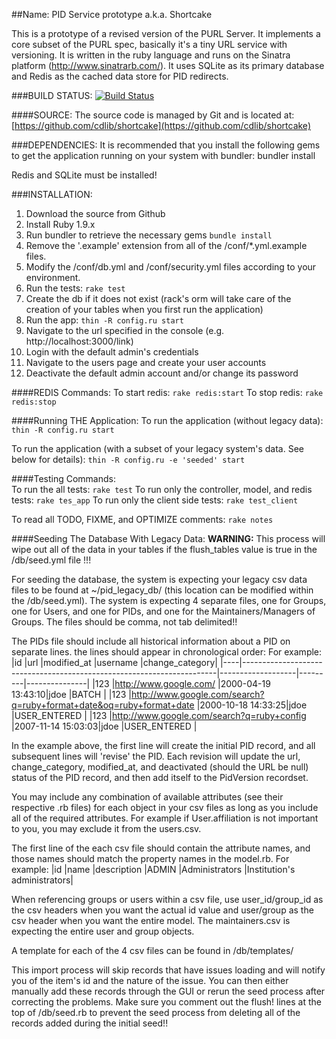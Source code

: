 ##Name:     PID Service prototype a.k.a. Shortcake

This is a prototype of a revised version of the PURL Server. It implements a core subset of the PURL spec, basically it's a tiny URL service with versioning. It is written in the ruby language and runs on the Sinatra platform (http://www.sinatrarb.com/). It uses SQLite as its primary database and Redis as the cached data store for PID redirects.

###BUILD STATUS:
[![Build Status](https://secure.travis-ci.org/cdlib/shortcake.png)](http://travis-ci.org/cdlib/shortcake)

####SOURCE:
  The source code is managed by Git and is located at: [https://github.com/cdlib/shortcake](https://github.com/cdlib/shortcake)

###DEPENDENCIES:
  It is recommended that you install the following gems to get the application running on
  your system with bundler: bundler install

  Redis and SQLite must be installed!

###INSTALLATION:
1. Download the source from Github
2. Install Ruby 1.9.x
3. Run bundler to retrieve the necessary gems `bundle install`
4. Remove the '.example' extension from all of the /conf/*.yml.example files.
5. Modify the /conf/db.yml and /conf/security.yml files according to your environment.
6. Run the tests: `rake test`
7. Create the db if it does not exist (rack's orm will take care of the creation of your tables when you first run the application)
8. Run the app: `thin -R config.ru start`
9. Navigate to the url specified in the console (e.g. http://localhost:3000/link)
10. Login with the default admin's credentials
11. Navigate to the users page and create your user accounts
12. Deactivate the default admin account and/or change its password

####REDIS Commands:
  To start redis: `rake redis:start`
  To stop redis: `rake redis:stop`
    
####Running THE Application:
  To run the application (without legacy data): `thin -R config.ru start`
    
  To run the application (with a subset of your legacy system's data. See below for details): `thin -R config.ru -e 'seeded' start`

####Testing Commands:    
  To run the all tests: `rake test`
  To run only the controller, model, and redis tests: `rake tes_app`
  To run only the client side tests: `rake test_client`
  
  To read all TODO, FIXME, and OPTIMIZE comments: `rake notes`
  
  
####Seeding The Database With Legacy Data:
  **WARNING:** This process will wipe out all of the data in your tables if the flush_tables value is true in the /db/seed.yml file !!! 

  For seeding the database, the system is expecting your legacy csv data files to be found at ~/pid_legacy_db/ (this location can be modified 
  within the /db/seed.yml). The system is expecting 4 separate files, one for Groups, one for Users, and one for PIDs, and one for the 
  Maintainers/Managers of Groups. The files should be comma, not tab delimited!!
  
  The PIDs file should include all historical information about a PID on separate lines. the lines should appear in chronological order: 
  For example:
|id  |url                                                                    |modified_at        |username |change_category|
|----|-----------------------------------------------------------------------|-------------------|---------|---------------|
|123 |http://www.google.com/                                                 |2000-04-19 13:43:10|jdoe     |BATCH          |
|123 |http://www.google.com/search?q=ruby+format+date&oq=ruby+format+date    |2000-10-18 14:33:25|jdoe     |USER_ENTERED   |
|123 |http://www.google.com/search?q=ruby+config                             |2007-11-14 15:03:03|jdoe     |USER_ENTERED   |
    
  In the example above, the first line will create the initial PID record, and all subsequent lines will 'revise' the PID. Each revision will
  update the url, change_category, modified_at, and deactivated (should the URL be null) status of the PID record, and then add itself to the
  PidVersion recordset.
  
  You may include any combination of available attributes (see their respective .rb files) for each object in your csv files as long as you 
  include all of the required attributes. For example if User.affiliation is not important to you, you may exclude it from the users.csv.
  
  The first line of the each csv file should contain the attribute names, and those names should match the property names in the model.rb. 
  For example:
|id     |name            |description
|ADMIN  |Administrators  |Institution's administrators|
      
  When referencing groups or users within a csv file, use user_id/group_id as the csv headers when you want the actual id value and 
  user/group as the csv header when you want the entire model. The maintainers.csv is expecting the entire user and group objects.
  
  A template for each of the 4 csv files can be found in /db/templates/
  
  This import process will skip records that have issues loading and will notify you of the item's id and the nature of the issue. You can then 
  either manually add these records through the GUI or rerun the seed process after correcting the problems. Make sure you comment out the 
  flush! lines at the top of /db/seed.rb to prevent the seed process from deleting all of the records added during the initial seed!! 
  

